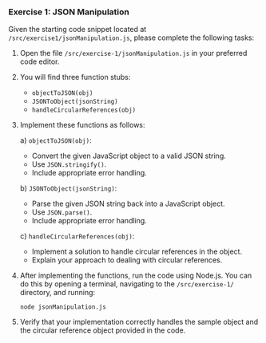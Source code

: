 ### Exercise 1: JSON Manipulation

Given the starting code snippet located at `/src/exercise1/jsonManipulation.js`, please complete the following tasks:

1. Open the file `/src/exercise-1/jsonManipulation.js` in your preferred code editor.

2. You will find three function stubs:
   - `objectToJSON(obj)`
   - `JSONToObject(jsonString)`
   - `handleCircularReferences(obj)`

3. Implement these functions as follows:

   a) `objectToJSON(obj)`: 
      - Convert the given JavaScript object to a valid JSON string.
      - Use `JSON.stringify()`.
      - Include appropriate error handling.

   b) `JSONToObject(jsonString)`:
      - Parse the given JSON string back into a JavaScript object.
      - Use `JSON.parse()`.
      - Include appropriate error handling.

   c) `handleCircularReferences(obj)`:
      - Implement a solution to handle circular references in the object.
      - Explain your approach to dealing with circular references.

4. After implementing the functions, run the code using Node.js. You can do this by opening a terminal, navigating to the `/src/exercise-1/` directory, and running:
   ```
   node jsonManipulation.js
   ```

5. Verify that your implementation correctly handles the sample object and the circular reference object provided in the code.